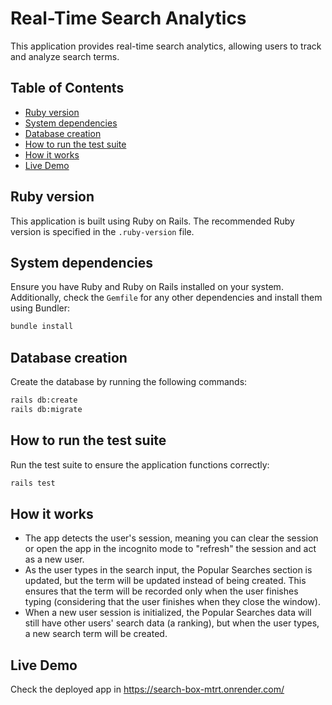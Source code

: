 # Real-Time Search Analytics

This application provides real-time search analytics, allowing users to track and analyze search terms.

## Table of Contents

- [Ruby version](#ruby-version)
- [System dependencies](#system-dependencies)
- [Database creation](#database-creation)
- [How to run the test suite](#how-to-run-the-test-suite)
- [How it works](#how-it-works)
- [Live Demo](#live-demo)

## Ruby version

This application is built using Ruby on Rails. The recommended Ruby version is specified in the `.ruby-version` file.

## System dependencies

Ensure you have Ruby and Ruby on Rails installed on your system. Additionally, check the `Gemfile` for any other dependencies and install them using Bundler:

```bash
bundle install
```

## Database creation

Create the database by running the following commands:

```bash
rails db:create
rails db:migrate
```

## How to run the test suite

Run the test suite to ensure the application functions correctly:

```bash
rails test
```

## How it works

- The app detects the user's session, meaning you can clear the session or open the app in the incognito mode to "refresh" the session and act as a new user.
- As the user types in the search input, the Popular Searches section is updated, but the term will be updated instead of being created. This ensures that the term will be recorded only when the user finishes typing (considering that the user finishes when they close the window).
- When a new user session is initialized, the Popular Searches data will still have other users' search data (a ranking), but when the user types, a new search term will be created.

## Live Demo

Check the deployed app in https://search-box-mtrt.onrender.com/
